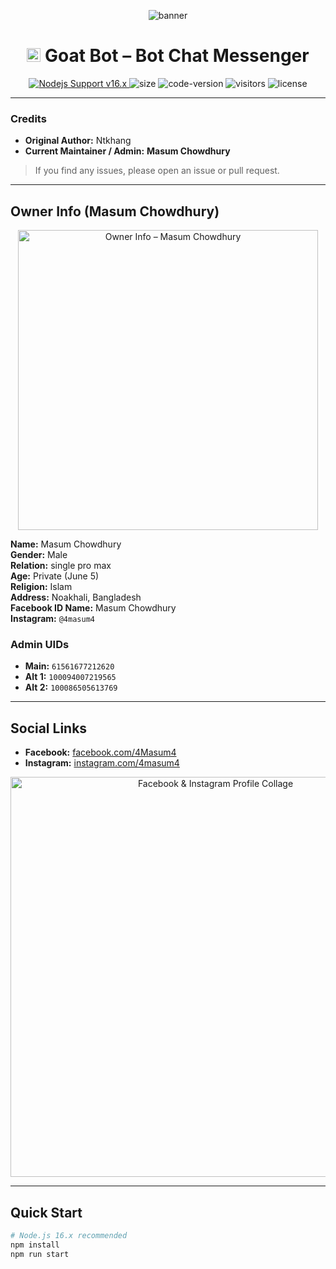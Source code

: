 <p align="center">
  <img src="https://i.ibb.co/RQ28H2p/banner.png" alt="banner">
</p>

<h1 align="center">
  <img src="https://i.imgur.com/ZfuZrPc.jpeg" width="22" alt="icon">
  Goat Bot – Bot Chat Messenger
</h1>

<p align="center">
  <a href="https://nodejs.org/dist/v16.20.0">
    <img src="https://img.shields.io/badge/Nodejs%20Support-16.x-brightgreen.svg?style=flat-square" alt="Nodejs Support v16.x">
  </a>
  <img alt="size" src="https://img.shields.io/github/repo-size/ntkhang03/Goat-Bot-V2.svg?style=flat-square&label=size">
  <img alt="code-version" src="https://img.shields.io/badge/dynamic/json?color=brightgreen&label=code%20version&prefix=v&query=%24.version&url=https://github.com/ntkhang03/Goat-Bot-V2/raw/main/package.json&style=flat-square">
  <img alt="visitors" src="https://visitor-badge.laobi.icu/badge?style=flat-square&page_id=ntkhang3.Goat-Bot-V2">
  <img alt="license" src="https://img.shields.io/badge/license-MIT-green?style=flat-square&color=brightgreen">
</p>

---

### Credits
- **Original Author:** Ntkhang  
- **Current Maintainer / Admin:** **Masum Chowdhury**

> If you find any issues, please open an issue or pull request.

---

## Owner Info (Masum Chowdhury)

<p align="center">
  <img src="https://i.postimg.cc/fT4V5h7R/owner-info-masum.jpg" alt="Owner Info – Masum Chowdhury" width="480">
</p>

**Name:** Masum Chowdhury  
**Gender:** Male  
**Relation:** single pro max  
**Age:** Private (June 5)  
**Religion:** Islam  
**Address:** Noakhali, Bangladesh  
**Facebook ID Name:** Masum Chowdhury  
**Instagram:** `@4masum4`

### Admin UIDs
- **Main:** `61561677212620`  
- **Alt 1:** `100094007219565`  
- **Alt 2:** `100086505613769`

---

## Social Links
- **Facebook:** <a href="https://www.facebook.com/4Masum4" target="_blank" rel="noopener noreferrer">facebook.com/4Masum4</a>  
- **Instagram:** <a href="https://www.instagram.com/4masum4" target="_blank" rel="noopener noreferrer">instagram.com/4masum4</a>

<p align="center">
  <img src="https://i.postimg.cc/j5xDLqVx/profile-collage-masum.jpg" alt="Facebook & Instagram Profile Collage" width="640">
</p>

---

## Quick Start
```bash
# Node.js 16.x recommended
npm install
npm run start
